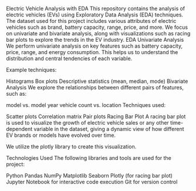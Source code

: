 Electric Vehicle Analysis with EDA
This repository contains the analysis of electric vehicles (EVs) using Exploratory Data Analysis (EDA) techniques. The dataset used for this project includes various attributes of electric vehicles such as brand, battery capacity, range, price, and more. We focus on univariate and bivariate analysis, along with visualizations such as racing bar plots to explore the trends in the EV industry.
EDA
Univariate Analysis
We perform univariate analysis on key features such as battery capacity, price, range, and energy consumption. This helps us to understand the distribution and central tendencies of each variable.

Example techniques:

Histograms
Box plots
Descriptive statistics (mean, median, mode)
Bivariate Analysis
We explore the relationships between different pairs of features, such as:

model vs. model year
vehicle count vs. location
Techniques used:

Scatter plots
Correlation matrix
Pair plots
Racing Bar Plot
A racing bar plot is used to visualize the growth of electric vehicle sales or any other time-dependent variable in the dataset, giving a dynamic view of how different EV brands or models have evolved over time.

We utilize the plotly library to create this visualization.

Technologies Used
The following libraries and tools are used for the project:

Python
Pandas
NumPy
Matplotlib
Seaborn
Plotly (for racing bar plot)
Jupyter Notebook for interactive code execution
Git for version control

